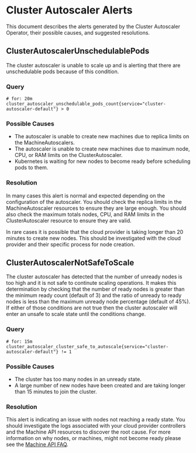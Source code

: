 # Cluster Autoscaler Alerts

This document describes the alerts generated by the Cluster Autoscaler Operator,
their possible causes, and suggested resolutions.


## ClusterAutoscalerUnschedulablePods
The cluster autoscaler is unable to scale up and is alerting that there are
unschedulable pods because of this condition.

### Query
```
# for: 20m
cluster_autoscaler_unschedulable_pods_count{service="cluster-autoscaler-default"} > 0
```

### Possible Causes
* The autoscaler is unable to create new machines due to replica limits on the
  MachineAutoscalers.
* The autoscaler is unable to create new machines due to maximum node, CPU, or
  RAM limits on the ClusterAutoscaler.
* Kubernetes is waiting for new nodes to become ready before scheduling pods to
  them.

### Resolution
In many cases this alert is normal and expected depending on the configuration
of the autoscaler. You should check the replica limits in the MachineAutoscaler
resources to ensure they are large enough. You should also check the maximum
totals nodes, CPU, and RAM limits in the ClusterAutoscaler resource to ensure
they are valid.

In rare cases it is possible that the cloud provider is taking longer than 20
minutes to create new nodes. This should be investigated with the cloud provider
and their specific process for node creation.

## ClusterAutoscalerNotSafeToScale
The cluster autoscaler has detected that the number of unready nodes is too high
and it is not safe to continute scaling operations. It makes this determination
by checking that the number of ready nodes is greater than the minimum ready count
(default of 3) and the ratio of unready to ready nodes is less than the maximum
unready node percentage (default of 45%). If either of those conditions are not
true then the cluster autoscaler will enter an unsafe to scale state until the
conditions change.

### Query
```
# for: 15m
cluster_autoscaler_cluster_safe_to_autoscale{service="cluster-autoscaler-default"} != 1
```

### Possible Causes
* The cluster has too many nodes in an unready state.
* A large number of new nodes have been created and are taking longer than 15 minutes to join the
  cluster.

### Resolution
This alert is indicating an issue with nodes not reaching a ready state. You
should investigate the logs associated with your cloud provider controllers and
the Machine API resources to discover the root cause. For more information on
why nodes, or machines, might not become ready please see the
[Machine API FAQ](https://github.com/openshift/machine-api-operator/blob/master/FAQ.md).
